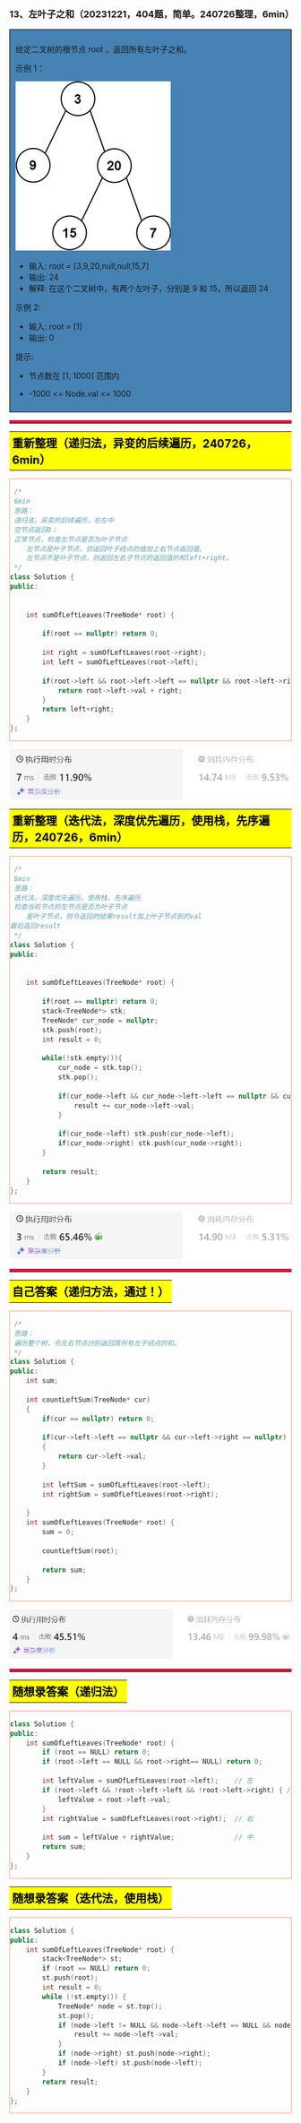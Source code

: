 ### 13、左叶子之和（20231221，404题，简单。240726整理，6min）
<div style="border: 1px solid black; padding: 10px; background-color: SteelBlue;">

给定二叉树的根节点 root ，返回所有左叶子之和。

 

示例 1：

![alt text](image/90abe84b98be6e22f55f213e024ec9f.png)

- 输入: root = [3,9,20,null,null,15,7] 
- 输出: 24 
- 解释: 在这个二叉树中，有两个左叶子，分别是 9 和 15，所以返回 24

示例 2:

- 输入: root = [1]
- 输出: 0
 

提示:

- 节点数在 [1, 1000] 范围内
- -1000 <= Node.val <= 1000

  </p>
</div>

<hr style="border-top: 5px solid #DC143C;">
<table>
  <tr>
    <td bgcolor="Yellow" style="padding: 5px; border: 0px solid black;">
      <span style="font-weight: bold; font-size: 20px;color: black;">
      重新整理（递归法，异变的后续遍历，240726，6min）
      </span>
    </td>
  </tr>
</table>
<div style="padding: 0px; border: 1.5px solid LightSalmon; margin-bottom: 10px;">

```C++ {.line-numbers}
 /*
 6min
 思路：
 递归法，异变的后续遍历，右左中
 空节点返回0；
 正常节点，检查左节点是否为叶子节点
    左节点是叶子节点，则返回叶子结点的值加上右节点返回值。
    左节点不是叶子节点，则返回左右子节点的返回值的和left+right。
 */
class Solution {
public:


    int sumOfLeftLeaves(TreeNode* root) {

        if(root == nullptr) return 0;

        int right = sumOfLeftLeaves(root->right);
        int left = sumOfLeftLeaves(root->left);
        
        if(root->left && root->left->left == nullptr && root->left->right == nullptr){
            return root->left->val + right;
        }
        return left+right;
    }
};
```

</div>

![alt text](image/a2911a37a06bef97f4aab03f7618c8b.png)

 <table>
  <tr>
    <td bgcolor="Yellow" style="padding: 5px; border: 0px solid black;">
      <span style="font-weight: bold; font-size: 20px;color: black;">
      重新整理（迭代法，深度优先遍历，使用栈，先序遍历，240726，6min）
      </span>
    </td>
  </tr>
</table>
<div style="padding: 0px; border: 1.5px solid LightSalmon; margin-bottom: 10px;">

```C++ {.line-numbers}
 /*
 6min
 思路：
 迭代法，深度优先遍历，使用栈，先序遍历
 检查当前节点的左节点是否为叶子节点
    是叶子节点，则令返回的结果result加上叶子节点到的val
最后返回result
 */
class Solution {
public:


    int sumOfLeftLeaves(TreeNode* root) {

        if(root == nullptr) return 0;
        stack<TreeNode*> stk;
        TreeNode* cur_node = nullptr;
        stk.push(root);
        int result = 0;

        while(!stk.empty()){
            cur_node = stk.top();
            stk.pop();

            if(cur_node->left && cur_node->left->left == nullptr && cur_node->left->right == nullptr){
                result += cur_node->left->val;
            }

            if(cur_node->left) stk.push(cur_node->left);
            if(cur_node->right) stk.push(cur_node->right);
        }
        
        return result;
    }
};
```

</div>

![alt text](image/4f3c370dfec8732173aa1bad47c8c2a.png)

<hr style="border-top: 5px solid #DC143C;">
<table>
  <tr>
    <td bgcolor="Yellow" style="padding: 5px; border: 0px solid black;">
      <span style="font-weight: bold; font-size: 20px;color: black;">
      自己答案（递归方法，通过！）
      </span>
    </td>
  </tr>
</table>
<div style="padding: 0px; border: 1.5px solid LightSalmon; margin-bottom: 10px;">


```C++ {.line-numbers}
 /*
 思路：
 遍历整个树，令左右节点分别返回其所有左子结点的和。
 */
class Solution {
public:
    int sum;

    int countLeftSum(TreeNode* cur)
    {
        if(cur == nullptr) return 0;

        if(cur->left->left == nullptr && cur->left->right == nullptr)
        {
            return cur->left->val;
        }

        int leftSum = sumOfLeftLeaves(root->left);
        int rightSum = sumOfLeftLeaves(root->right);
        
    }
    int sumOfLeftLeaves(TreeNode* root) {
        sum = 0;

        countLeftSum(root);

        return sum;
    }
};
```

</div>

![alt text](image/0c2dea60fc33b94d71a23a6be699004.png)

<hr style="border-top: 5px solid #DC143C;">
<table>
  <tr>
    <td bgcolor="Yellow" style="padding: 5px; border: 0px solid black;">
      <span style="font-weight: bold; font-size: 20px;color: black;">
      随想录答案（递归法）
      </span>
    </td>
  </tr>
</table>
<div style="padding: 0px; border: 1.5px solid LightSalmon; margin-bottom: 10px;">

```C++ {.line-numbers}
class Solution {
public:
    int sumOfLeftLeaves(TreeNode* root) {
        if (root == NULL) return 0;
        if (root->left == NULL && root->right== NULL) return 0;

        int leftValue = sumOfLeftLeaves(root->left);    // 左
        if (root->left && !root->left->left && !root->left->right) { // 左子树就是一个左叶子的情况
            leftValue = root->left->val;
        }
        int rightValue = sumOfLeftLeaves(root->right);  // 右

        int sum = leftValue + rightValue;               // 中
        return sum;
    }
};
```

</div>

<table>
  <tr>
    <td bgcolor="Yellow" style="padding: 5px; border: 0px solid black;">
      <span style="font-weight: bold; font-size: 20px;color: black;">
      随想录答案（迭代法，使用栈）
      </span>
    </td>
  </tr>
</table>
<div style="padding: 0px; border: 1.5px solid LightSalmon; margin-bottom: 10px;">

```C++ {.line-numbers}
class Solution {
public:
    int sumOfLeftLeaves(TreeNode* root) {
        stack<TreeNode*> st;
        if (root == NULL) return 0;
        st.push(root);
        int result = 0;
        while (!st.empty()) {
            TreeNode* node = st.top();
            st.pop();
            if (node->left != NULL && node->left->left == NULL && node->left->right == NULL) {
                result += node->left->val;
            }
            if (node->right) st.push(node->right);
            if (node->left) st.push(node->left);
        }
        return result;
    }
};
```

</div>